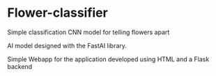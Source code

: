 # Flower-classifier
Simple classification CNN model for telling flowers apart

AI model designed with the FastAI library.

Simple Webapp for the application developed using HTML and a Flask backend
